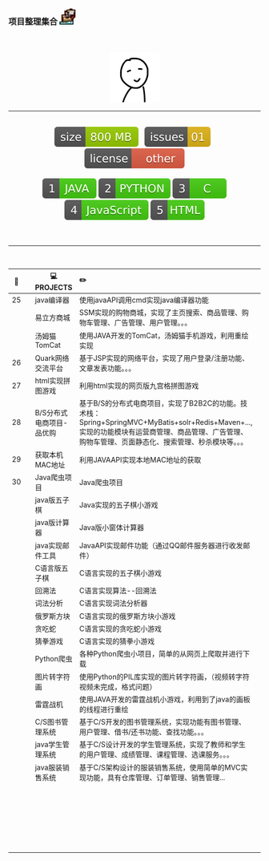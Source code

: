 ### 项目整理集合 <img src="_img/Ship.ico">
<br>
<br>

<div align="center">
	<img src="_img/touxiang.jpg" width="100" height="100">
<hr><br>
	<a href="#"><img src="_markdown/size-file.min.js.svg"></a>&nbsp;&nbsp;
	<a href="#"><img src="_markdown/issues.min.js.svg"></a>&nbsp;&nbsp;
	<a href="#"><img src="_markdown/license.min.js.svg"></a>
<br><br>
	<a href="#"><img src="_markdown/java.min.js.svg"></a>
	<a href="#"><img src="_markdown/python.min.js.svg"></a>
	<a href="#"><img src="_markdown/c.min.js.svg"></a>
	<a href="#"><img src="_markdown/javascript.min.js.svg"></a>
	<a href="#"><img src="_markdown/html.min.js.svg"></a>
</div>
<br>
<br>

<hr>
<br>


| :floppy_disk: |      | :computer:PROJECTS       | :pencil2:                                                    |      |      |
| :-----------: | ---- | ------------------------ | :----------------------------------------------------------- | :--: | ---- |
|      25       |      | java编译器               | 使用javaAPI调用cmd实现java编译器功能                         |      |      |
|               |      | 易立方商城               | SSM实现的购物商城，实现了主页搜索、商品管理、购物车管理、广告管理、用户管理。。。 |      |      |
|               |      | 汤姆猫TomCat             | 使用JAVA开发的TomCat，汤姆猫手机游戏，利用重绘实现           |      |      |
|      26       |      | Quark网络交流平台        | 基于JSP实现的网络平台，实现了用户登录/注册功能、文章发表功能。。。 |      |      |
|      27       |      | html实现拼图游戏         | 利用html实现的网页版九宫格拼图游戏                           |      |      |
|      28       |      | B/S分布式电商项目-品优购 | 基于B/S的分布式电商项目，实现了B2B2C的功能。技术栈：Spring+SpringMVC+MyBatis+solr+Redis+Maven+...,实现的功能模块有运营商管理、商品管理、广告管理、购物车管理、页面静态化、搜索管理、秒杀模块等。。。 |      |      |
|      29       |      | 获取本机MAC地址          | 利用JAVAAPI实现本地MAC地址的获取                             |      |      |
|      30       |      | Java爬虫项目             | Java爬虫项目                                                 |      |      |
|               |      | java版五子棋             | Java实现的五子棋小游戏                                       |      |      |
|               |      | java版计算器             | Java版小窗体计算器                                           |      |      |
|               |      | java实现邮件工具         | JavaAPI实现邮件功能（通过QQ邮件服务器进行收发邮件）          |      |      |
|               |      | C语言版五子棋            | C语言实现的五子棋小游戏                                      |      |      |
|               |      | 回溯法                   | C语言实现算法--回溯法                                        |      |      |
|               |      | 词法分析                 | C语言实现词法分析器                                          |      |      |
|               |      | 俄罗斯方块               | C语言实现的俄罗斯方块小游戏                                  |      |      |
|               |      | 贪吃蛇                   | C语言实现的贪吃蛇小游戏                                      |      |      |
|               |      | 猜拳游戏                 | C语言实现的猜拳小游戏                                        |      |      |
|               |      | Python爬虫               | 各种Python爬虫小项目，简单的从网页上爬取并进行下载           |      |      |
|               |      | 图片转字符画             | 使用Python的PIL库实现的图片转字符画，（视频转字符视频未完成，格式问题） |      |      |
|               |      | 雷霆战机                 | 使用JAVA开发的雷霆战机小游戏，利用到了java的画板的线程进行重绘 |      |      |
|               |      | C/S图书管理系统          | 基于C/S开发的图书管理系统，实现功能有图书管理、用户管理、借书/还书功能、查找功能。。。 |      |      |
|               |      | java学生管理系统         | 基于C/S设计开发的学生管理系统，实现了教师和学生的用户管理、成绩管理、课程管理、选课服务。。。 |      |      |
|               |      | java服装销售系统         | 基于C/S架构设计的服装销售系统，使用简单的MVC实现功能，具有仓库管理、订单管理、销售管理... |      |      |
|               |      |                          |                                                              |      |      |
|               |      |                          |                                                              |      |      |
|               |      |                          |                                                              |      |      |
|               |      |                          |                                                              |      |      |
|               |      |                          |                                                              |      |      |
|               |      |                          |                                                              |      |      |
|               |      |                          |                                                              |      |      |
|               |      |                          |                                                              |      |      |
|               |      |                          |                                                              |      |      |
|               |      |                          |                                                              |      |      |
|               |      |                          |                                                              |      |      |
|               |      |                          |                                                              |      |      |
|               |      |                          |                                                              |      |      |
|               |      |                          |                                                              |      |      |
|               |      |                          |                                                              |      |      |
|               |      |                          |                                                              |      |      |
|               |      |                          |                                                              |      |      |
|               |      |                          |                                                              |      |      |
|               |      |                          |                                                              |      |      |
|               |      |                          |                                                              |      |      |
|               |      |                          |                                                              |      |      |
|               |      |                          |                                                              |      |      |
|               |      |                          |                                                              |      |      |
|               |      |                          |                                                              |      |      |
|               |      |                          |                                                              |      |      |
|               |      |                          |                                                              |      |      |
